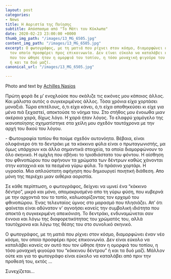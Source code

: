 ```yaml
---
layout: post
categories:
- News
title: Η Αοριστία της Ποίησης
subtitle: Απόσπασμα από "Το Μάτι του Κύκλωπα"
date: 2020-02-23 23:00:00 +0000
thumb_img_path: "/images/13_MG_6505.jpg"
content_img_path: "/images/13_MG_6505.jpg"
excerpt: Ο φωτογράφος, με τη ματιά που ρίχνει στον κόσμο, διαμορφώνει έναν νέο κόσμο,
  τον οποίο προσφέρει προς επικοινωνία. Δεν είναι εύκολο να καταλάβει κανείς αν αυτό
  που τον ώθησε ήταν η ομορφιά του τοπίου, η τόσο μοναχική φιγούρα του “κόκκινου δέντρου”
  ή και τα δυό μαζί.
canonical_url: "/images/13_MG_6505.jpg"

---
```

Photo and text by <a href="https://anikon.org/" target="blank">Achilles Nasios</a>

Πρώτη φορά δε μ’ ενοχλούσε που σκάλιζε τις εικόνες μου κάποιος άλλος. Και μάλιστα αυτός ο συγκεκριμένος άλλος. Τόσα χρόνια είχα χορτάσει μοναξιά. Τώρα επιτέλους, ό,τι είχα κάνει, ό,τι είχα αποθηκεύσει κι είχε για μένα πιά ξεχαστεί, αποκτούσε το νόημα του. Στο στήθος μου ένοιωθα μιαν ακέραια χαρά, δίχως λόγο. Η χαρά ήταν λόγος. Το ελαφρύ χαμόγελο της ικανοποίησης σχηματίστηκε στα χείλη μου σχεδόν ταυτόχρονα με την αρχή του δικού του λόγου.

\- Φωτογραφία τοπίου θα πούμε σχεδόν αυτονόητα. Βέβαια, είναι ολοφάνερο ότι το δεντράκι με τα κόκκινα φύλα είναι ο πρωταγωνιστής, μα όμως υπάρχουν και άλλα σημαντικά στοιχεία, τα οποία διαμορφώνουν το όλο σκηνικό. Η ομίχλη που σβήνει το τρισδιάστατο του φόντου. Η αίσθηση του φθινοπώρου που αφήνουν τα χρώματα των δέντρων καθώς χάνονται στην καταχνιά και τα πεσμένα γύρω φύλα. Το πράσινο χορτάρι. Η υγρασία. Μια απλούστατη αφήγηση που δημιουργεί ποιητική διάθεση. Απο μόνη της περιέχει μιαν αιθέρια αοριστία.

Σε κάθε περίπτωση, ο φωτογράφος, δείχνει να υμνεί ένα “κόκκινο δέντρο”, μικρό και μόνο, απομακρυσμένο απο τη γύρω φύση, που κυβερνά με την αρχοντιά του το τοπίο, καλωσορίζοντας τον ερχομό του φθινοπώρου. Ένας τελευταίος ύμνος στο μαρασμό που πλησιάζει. Απ’ ότι φαίνεται είναι αδύνατον ν’ αγνοήσει κανείς την συμβολική ιδιότητα που αποκτά η συγκεκριμένη απεικόνιση. Το δεντράκι, ενδυναμώνεται σαν έννοια και λόγω της διαφορετικότητας του χρώματός του, αλλά ταυτόχρονα και λόγω της θέσης του στο συνολικό σκηνικό.

Ο φωτογράφος, με τη ματιά που ρίχνει στον κόσμο, διαμορφώνει έναν νέο κόσμο, τον οποίο προσφέρει προς επικοινωνία. Δεν είναι εύκολο να καταλάβει κανείς αν αυτό που τον ώθησε ήταν η ομορφιά του τοπίου, η τόσο μοναχική φιγούρα του “κόκκινου δέντρου” ή και τα δυό μαζί. Μάλλον ούτε και για το φωτογράφο είναι εύκολο να καταλάβει από πριν την προθεσή του, εκτός …

Συνεχίζεται...